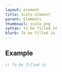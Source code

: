 ```yaml
---
layout: element
title: Scale element
parent: Elements
thumbnail: scale.png
syntax: to be filled in
blurb: To be filled in.
---
```


## Example
```javascript
// To be filled in
```



